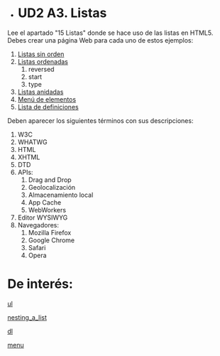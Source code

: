 - # UD2 A3. Listas

Lee el apartado "15 Listas" donde se hace uso de las listas en HTML5. Debes crear una página Web para cada uno de estos ejemplos:
 1. [Listas sin orden](./Listas/01lista_sin_orden/index.html)
 2. [Listas ordenadas](./Listas/02lista_ordenada/index.html)
    1. reversed
    2. start
    3. type
3. [Listas anidadas](./Listas/03lista_anidada/index.html)
4. [Menú de elementos](./Listas/04menu/index.html)
5. [Lista de definiciones](./Listas/05glosary/index.html)

Deben aparecer los siguientes términos con sus descripciones:
1. W3C
2. WHATWG
3. HTML
4. XHTML
5. DTD
6.  APIs: 
    1.  Drag and Drop
    2.  Geolocalización
    3.  Almacenamiento local
    4.  App Cache
    5.  WebWorkers
7.  Editor WYSIWYG
8.  Navegadores:
    1.  Mozilla Firefox
    2.  Google Chrome
    3.  Safari
    4.  Opera






#  De interés:

[ul]([https://](https://developer.mozilla.org/en-US/docs/Web/HTML/Element/ul))

 [nesting_a_list](https://developer.mozilla.org/en-US/docs/Web/HTML/Element/ul#nesting_a_list)

 [dl](https://developer.mozilla.org/en-US/docs/Web/HTML/Element/dl)

 [menu]([https://](https://developer.mozilla.org/en-US/docs/Web/HTML/Element/menu))